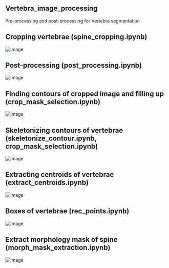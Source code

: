 Vertebra_image_processing
------------------
Pre-processing and post-processing for Vertebra segmentation

## Cropping vertebrae (spine_cropping.ipynb)
![image](https://user-images.githubusercontent.com/48985628/188122712-f388a917-b574-4770-aedf-a9f484760010.png)

## Post-processing (post_processing.ipynb)
![image](https://user-images.githubusercontent.com/48985628/188122742-76e897f3-9270-4c84-9a38-f3aabfaaa08e.png)

## Finding contours of cropped image and filling up (crop_mask_selection.ipynb)
![image](https://user-images.githubusercontent.com/48985628/188122820-9e47d40c-ece6-4c77-8ffc-8d129b716af3.png)

## Skeletonizing contours of vertebrae (skeletonize_contour.ipynb, crop_mask_selection.ipynb)
![image](https://user-images.githubusercontent.com/48985628/188122839-1a3fc4bc-92c5-4b77-b03b-2c54017280a5.png)

## Extracting centroids of vertebrae (extract_centroids.ipynb)
![image](https://user-images.githubusercontent.com/48985628/188122853-10949b42-81fb-4009-b2b2-ea884d8e42c3.png)

## Boxes of vertebrae (rec_points.ipynb)
![image](https://user-images.githubusercontent.com/48985628/188122916-1b6e0232-a135-4768-8cfe-19f6fdd22c9b.png)

## Extract morphology mask of spine (morph_mask_extraction.ipynb)
![image](https://user-images.githubusercontent.com/48985628/188122939-f99feef9-5544-443a-a6e3-d8807a03d67e.png)




